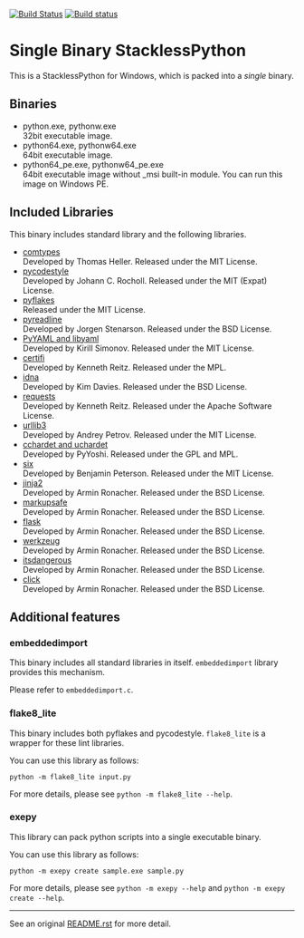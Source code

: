 [![Build Status](https://dev.azure.com/masamitsu-murase/single_binary_stackless_python/_apis/build/status/masamitsu-murase.single_binary_stackless_python?branchName=master3)](https://dev.azure.com/masamitsu-murase/single_binary_stackless_python/_build/latest?definitionId=1&branchName=master3) [![Build status](https://ci.appveyor.com/api/projects/status/btjf8f567h0a1jc3/branch/master3?svg=true)](https://ci.appveyor.com/project/masamitsu-murase/single-binary-stackless-python/branch/master3)

# Single Binary StacklessPython

This is a StacklessPython for Windows, which is packed into a *single* binary.

## Binaries

* python.exe, pythonw.exe  
  32bit executable image.
* python64.exe, pythonw64.exe  
  64bit executable image.
* python64\_pe.exe, pythonw64\_pe.exe  
  64bit executable image without _msi built-in module. You can run this image on Windows PE.

## Included Libraries

This binary includes standard library and the following libraries.

* [comtypes](https://pypi.org/project/comtypes/)  
  Developed by Thomas Heller. Released under the MIT License.
* [pycodestyle](https://pypi.org/project/pycodestyle/)  
  Developed by Johann C. Rocholl. Released under the MIT (Expat) License.
* [pyflakes](https://pypi.org/project/pyflakes/)  
  Released under the MIT License.
* [pyreadline](https://pypi.org/project/pyreadline/)  
  Developed by Jorgen Stenarson. Released under the BSD License.
* [PyYAML and libyaml](https://pypi.org/project/PyYAML/)  
  Developed by Kirill Simonov. Released under the MIT License.
* [certifi](https://pypi.org/project/certifi/)  
  Developed by Kenneth Reitz. Released under the MPL.
* [idna](https://pypi.org/project/idna/)  
  Developed by Kim Davies. Released under the BSD License.
* [requests](https://pypi.org/project/requests/)  
  Developed by Kenneth Reitz. Released under the Apache Software License.
* [urllib3](https://pypi.org/project/urllib3/)  
  Developed by Andrey Petrov. Released under the MIT License.
* [cchardet and uchardet](https://pypi.org/project/cchardet/)  
  Developed by PyYoshi. Released under the GPL and MPL.
* [six](https://pypi.org/project/six/)  
  Developed by Benjamin Peterson. Released under the MIT License.
* [jinja2](https://pypi.org/project/Jinja2/)  
  Developed by Armin Ronacher. Released under the BSD License.
* [markupsafe](https://pypi.org/project/MarkupSafe/)  
  Developed by Armin Ronacher. Released under the BSD License.
* [flask](https://pypi.org/project/Flask/)  
  Developed by Armin Ronacher. Released under the BSD License.
* [werkzeug](https://pypi.org/project/Werkzeug/)  
  Developed by Armin Ronacher. Released under the BSD License.
* [itsdangerous](https://pypi.org/project/itsdangerous/)  
  Developed by Armin Ronacher. Released under the BSD License.
* [click](https://pypi.org/project/click/)  
  Developed by Armin Ronacher. Released under the BSD License.

## Additional features

### embeddedimport

This binary includes all standard libraries in itself. `embeddedimport` library provides this mechanism.

Please refer to `embeddedimport.c`.

### flake8_lite

This binary includes both pyflakes and pycodestyle. `flake8_lite` is a wrapper for these lint libraries.

You can use this library as follows:

```
python -m flake8_lite input.py
```

For more details, please see `python -m flake8_lite --help`.

### exepy

This library can pack python scripts into a single executable binary.

You can use this library as follows:

```
python -m exepy create sample.exe sample.py
```

For more details, please see `python -m exepy --help` and `python -m exepy create --help`.

---

See an original [README.rst](https://github.com/masamitsu-murase/single_binary_stackless_python/blob/master3/README.rst) for more detail.
